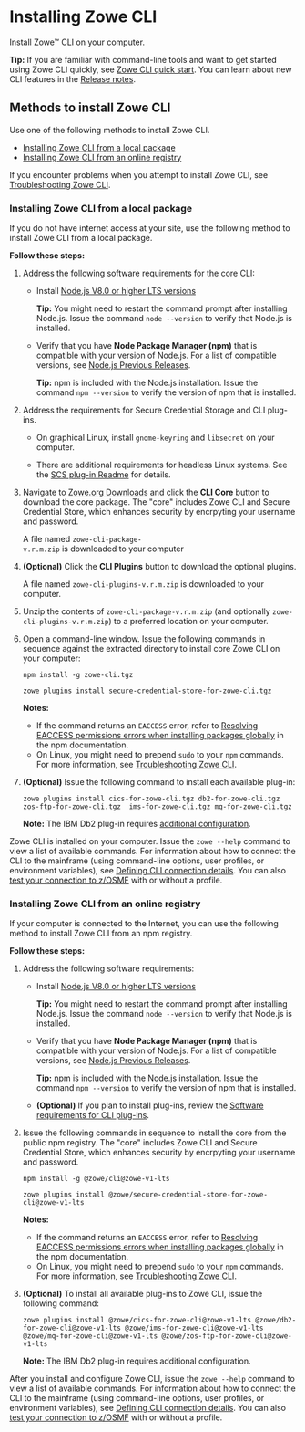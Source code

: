 # Installing Zowe CLI

Install Zowe&trade; CLI on your computer.

**Tip:** If you are familiar with command-line tools and want to get started using Zowe CLI quickly, see [Zowe CLI quick start](../getting-started/cli-getting-started.md). You can learn about new CLI features in the [Release notes](../getting-started/summaryofchanges.md).

## Methods to install Zowe CLI

Use one of the following methods to install Zowe CLI.

- [Installing Zowe CLI from a local package](#installing-zowe-cli-from-a-local-package)
- [Installing Zowe CLI from an online registry](#installing-zowe-cli-from-an-online-registry)

If you encounter problems when you attempt to install Zowe CLI, see [Troubleshooting Zowe CLI](../troubleshoot/cli/troubleshoot-cli.md).

### Installing Zowe CLI from a local package

If you do not have internet access at your site, use the following method to install Zowe CLI from a local package.

**Follow these steps:**

1. Address the following software requirements for the core CLI:

    - Install [Node.js V8.0 or higher LTS versions](https://nodejs.org/en/download/)

        **Tip:** You might need to restart the command prompt after installing Node.js. Issue the command `node --version` to verify that Node.js is installed.

    - Verify that you have **Node Package Manager (npm)** that is compatible with your version of Node.js. For a list of compatible versions, see [Node.js Previous Releases](https://nodejs.org/en/download/releases/).

        **Tip:** npm is included with the Node.js installation. Issue the command `npm --version` to verify the version of npm that is installed.

2. Address the requirements for Secure Credential Storage and CLI plug-ins.

   - On graphical Linux, install `gnome-keyring` and `libsecret` on your computer.

   - There are additional requirements for headless Linux systems. See the [SCS plug-in Readme](https://docs.zowe.org/stable/user-guide/cli-swreqplugins.html) for details.

3. Navigate to [Zowe.org Downloads](https://zowe.org/#download) and click the **CLI Core** button to download the core package. The "core" includes Zowe CLI and Secure Credential Store, which enhances security by encrpyting your username and password.

    A file named `zowe-cli-package-v.r.m.zip` is downloaded to your computer

4. **(Optional)** Click the **CLI Plugins** button to download the optional plugins.

   A file named `zowe-cli-plugins-v.r.m.zip` is downloaded to your computer.

5. Unzip the contents of `zowe-cli-package-v.r.m.zip` (and optionally `zowe-cli-plugins-v.r.m.zip`) to a preferred location on your computer.

6. Open a command-line window. Issue the following commands in sequence against the extracted directory to install core Zowe CLI on your computer:

    ```
    npm install -g zowe-cli.tgz
    ```

    ```
    zowe plugins install secure-credential-store-for-zowe-cli.tgz
    ```

    **Notes:**
    - If the command returns an `EACCESS` error, refer to [Resolving EACCESS permissions errors when installing packages globally](https://docs.npmjs.com/resolving-eacces-permissions-errors-when-installing-packages-globally) in the npm documentation.
    - On Linux, you might need to prepend `sudo` to your `npm` commands. For more information, see [Troubleshooting Zowe CLI](../troubleshoot/cli/troubleshoot-cli.md).

7. **(Optional)** Issue the following command to install each available plug-in:

    ```
    zowe plugins install cics-for-zowe-cli.tgz db2-for-zowe-cli.tgz zos-ftp-for-zowe-cli.tgz  ims-for-zowe-cli.tgz mq-for-zowe-cli.tgz
    ```

    **Note:** The IBM Db2 plug-in requires [additional configuration](cli-db2plugin.md#installing).

Zowe CLI is installed on your computer. Issue the `zowe --help` command to view a list of available commands. For information about how to connect the CLI to the mainframe (using command-line options, user profiles, or environment variables), see [Defining CLI connection details](cli-configuringcli.md#defining-zowe-cli-connection-details). You can also [test your connection to z/OSMF](cli-configuringcli.md#testing-zowe-cli-connection-to-z-osmf) with or without a profile.

### Installing Zowe CLI from an online registry

If your computer is connected to the Internet, you can use the following method to install Zowe CLI from an npm registry.

**Follow these steps:**

1. Address the following software requirements:

    - Install [Node.js V8.0 or higher LTS versions](https://nodejs.org/en/download/)

        **Tip:** You might need to restart the command prompt after installing Node.js. Issue the command `node --version` to verify that Node.js is installed.

    - Verify that you have **Node Package Manager (npm)** that is compatible with your version of Node.js. For a list of compatible versions, see [Node.js Previous Releases](https://nodejs.org/en/download/releases/).

        **Tip:** npm is included with the Node.js installation. Issue the command `npm --version` to verify the version of npm that is installed.

    - **(Optional)** If you plan to install plug-ins, review the [Software requirements for CLI plug-ins](cli-swreqplugins.md).

3. Issue the following commands in sequence to install the core from the public npm registry. The "core" includes Zowe CLI and Secure Credential Store, which enhances security by encrpyting your username and password.

    ```
    npm install -g @zowe/cli@zowe-v1-lts
    ```

    ```
    zowe plugins install @zowe/secure-credential-store-for-zowe-cli@zowe-v1-lts
    ```

    **Notes:**
    - If the command returns an `EACCESS` error, refer to [Resolving EACCESS permissions errors when installing packages globally](https://docs.npmjs.com/resolving-eacces-permissions-errors-when-installing-packages-globally) in the npm documentation.
    - On Linux, you might need to prepend `sudo` to your `npm` commands. For more information, see [Troubleshooting Zowe CLI](../troubleshoot/cli/troubleshoot-cli.md).

4. **(Optional)** To install all available plug-ins to Zowe CLI, issue the following command:

    ```
    zowe plugins install @zowe/cics-for-zowe-cli@zowe-v1-lts @zowe/db2-for-zowe-cli@zowe-v1-lts @zowe/ims-for-zowe-cli@zowe-v1-lts @zowe/mq-for-zowe-cli@zowe-v1-lts @zowe/zos-ftp-for-zowe-cli@zowe-v1-lts
    ```

    **Note:** The IBM Db2 plug-in requires additional configuration.

After you install and configure Zowe CLI, issue the `zowe --help` command to view a list of available commands. For information about how to connect the CLI to the mainframe (using command-line options, user profiles, or environment variables), see [Defining CLI connection details](cli-configuringcli.md#defining-zowe-cli-connection-details). You can also [test your connection to z/OSMF](cli-configuringcli.md#testing-zowe-cli-connection-to-z-osmf) with or without a profile.



